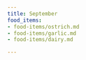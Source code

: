 ```yaml
---
title: September
food_items:
- food-items/ostrich.md
- food-items/garlic.md
- food-items/dairy.md

---
```

